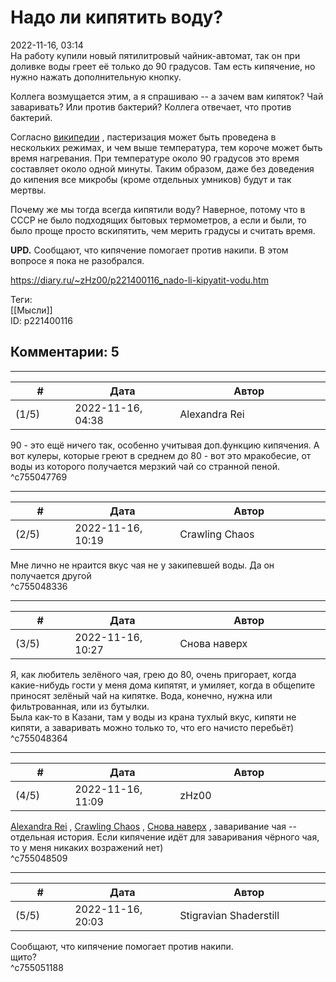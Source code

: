 Надо ли кипятить воду?
======================

  
2022-11-16, 03:14  
 На работу купили новый пятилитровый чайник-автомат, так он при доливке воды греет её только до 90 градусов. Там есть кипячение, но нужно нажать дополнительную кнопку.   
   
 Коллега возмущается этим, а я спрашиваю -- а зачем вам кипяток? Чай заваривать? Или против бактерий? Коллега отвечает, что против бактерий.   
   
 Согласно  [википедии](https://ru.wikipedia.org/wiki/%D0%9F%D0%B0%D1%81%D1%82%D0%B5%D1%80%D0%B8%D0%B7%D0%B0%D1%86%D0%B8%D1%8F)  , пастеризация может быть проведена в нескольких режимах, и чем выше температура, тем короче может быть время нагревания. При температуре около 90 градусов это время составляет около одной минуты. Таким образом, даже без доведения до кипения все микробы (кроме отдельных умников) будут и так мертвы.   
   
 Почему же мы тогда всегда кипятили воду? Наверное, потому что в СССР не было подходящих бытовых термометров, а если и были, то было проще просто вскипятить, чем мерить градусы и считать время.   
   
  **UPD.**  Сообщают, что кипячение помогает против накипи. В этом вопросе я пока не разобрался.   
  
<https://diary.ru/~zHz00/p221400116_nado-li-kipyatit-vodu.htm>  
  
Теги:  
[[Мысли]]  
ID: p221400116  


Комментарии: 5
--------------

  


---



|         #         |              Дата              |                     Автор                     |           ID           |
| --- | --- | --- | --- |
| (1/5) | 2022-11-16, 04:38 | Alexandra Rei | c755047769 |

  
  90 - это ещё ничего так, особенно учитывая доп.функцию кипячения. А вот кулеры, которые греют в среднем до 80 - вот это мракобесие, от воды из которого получается мерзкий чай со странной пеной.    
 ^c755047769

---



|         #         |              Дата              |                     Автор                     |           ID           |
| --- | --- | --- | --- |
| (2/5) | 2022-11-16, 10:19 | Crawling Chaos | c755048336 |

  
 Мне лично не нраится вкус чая не у закипевшей воды. Да он получается другой   
 ^c755048336

---



|         #         |              Дата              |                     Автор                     |           ID           |
| --- | --- | --- | --- |
| (3/5) | 2022-11-16, 10:27 | Снова наверх | c755048364 |

  
 Я, как любитель зелëного чая, грею до 80, очень пригорает, когда какие-нибудь гости у меня дома кипятят, и умиляет, когда в общепите приносят зелëный чай на кипятке. Вода, конечно, нужна или фильтрованная, или из бутылки.   
 Была как-то в Казани, там у воды из крана тухлый вкус, кипяти не кипяти, а заваривать можно только то, что его начисто перебьëт)   
 ^c755048364

---



|         #         |              Дата              |                     Автор                     |           ID           |
| --- | --- | --- | --- |
| (4/5) | 2022-11-16, 11:09 | zHz00 | c755048509 |

  
  [Alexandra Rei](https://Alexandra-world.diary.ru "[REAL]")  ,  [Crawling Chaos](https://degozaru.diary.ru "Фундаментальная ошибка атрибуции")  ,  [Снова наверх](https://rainbowgothic.diary.ru "Earth is full! Go home!")  , заваривание чая -- отдельная история. Если кипячение идёт для заваривания чёрного чая, то у меня никаких возражений нет)   
 ^c755048509

---



|         #         |              Дата              |                     Автор                     |           ID           |
| --- | --- | --- | --- |
| (5/5) | 2022-11-16, 20:03 | Stigravian Shaderstill | c755051188 |

  
  Сообщают, что кипячение помогает против накипи.    
 щито?   
 ^c755051188